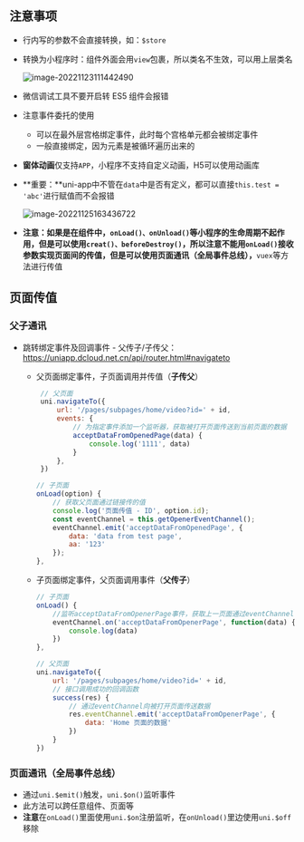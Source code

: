 ## 注意事项

- 行内写的参数不会直接转换，如：`$store`

- 转换为小程序时：组件外面会用`view`包裹，所以类名不生效，可以用上层类名

  ![image-20221123111442490](C:\Users\Admin\Documents\Typora\Uni-app.assets\image-20221123111442490.png)

- 微信调试工具不要开启转 ES5 组件会报错

- 注意事件委托的使用

  - 可以在最外层宫格绑定事件，此时每个宫格单元都会被绑定事件
  - 一般直接绑定，因为元素是被循环遍历出来的

- **窗体动画**仅支持`APP`，小程序不支持自定义动画，H5可以使用动画库

- **重要：**uni-app中不管在`data`中是否有定义，都可以直接`this.test = 'abc'`进行赋值而不会报错

  ![image-20221125163436722](C:\Users\Admin\Documents\Typora\Uni-app.assets\image-20221125163436722.png)

- **注意：**如果是在组件中，`onLoad()、onUnload()`等小程序的生命周期不起作用，但是可以使用`creat()、beforeDestroy()`，所以注意不能用`onLoad()`接收参数实现页面间的传值，但是可以使用**页面通讯（全局事件总线），**`vuex`等方法进行传值

## 页面传值

### 父子通讯

- 跳转绑定事件及回调事件 - 父传子/子传父： https://uniapp.dcloud.net.cn/api/router.html#navigateto

  - 父页面绑定事件，子页面调用并传值（**子传父**）
  
    ```js
     // 父页面
     uni.navigateTo({
         url: '/pages/subpages/home/video?id=' + id,
         events: {
             // 为指定事件添加一个监听器，获取被打开页面传送到当前页面的数据
             acceptDataFromOpenedPage(data) {
                 console.log('1111', data)
             }
         },
     })
    
    // 子页面
    onLoad(option) {
        // 获取父页面通过链接传的值
        console.log('页面传值 - ID', option.id);
        const eventChannel = this.getOpenerEventChannel();
        eventChannel.emit('acceptDataFromOpenedPage', {
            data: 'data from test page',
            aa: '123'
        });
    },
    ```
  
  - 子页面绑定事件，父页面调用事件（**父传子**）
  
    ```js
    // 子页面
    onLoad() {
        //监听acceptDataFromOpenerPage事件，获取上一页面通过eventChannel传送到当前页面的数据
        eventChannel.on('acceptDataFromOpenerPage', function(data) {
        	console.log(data)
        })
    },
    
    // 父页面
    uni.navigateTo({
        url: '/pages/subpages/home/video?id=' + id,
        // 接口调用成功的回调函数
        success(res) {
        	// 通过eventChannel向被打开页面传送数据
            res.eventChannel.emit('acceptDataFromOpenerPage', {
                data: 'Home 页面的数据'
            })
        }
    })
    ```

### 页面通讯（全局事件总线）

- 通过`uni.$emit()`触发，`uni.$on()`监听事件
- 此方法可以跨任意组件、页面等
- **注意**在`onLoad()`里面使用`uni.$on`注册监听，在`onUnload()`里边使用`uni.$off`移除

